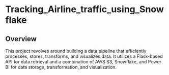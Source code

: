 ﻿# Tracking_Airline_traffic_using_Snowflake
<h2>Overview</h2>

This project revolves around building a data pipeline that efficiently processes, stores, transforms, and visualizes data. It utilizes a Flask-based API for data retrieval and a combination of AWS S3, Snowflake, and Power BI for data storage, transformation, and visualization.
